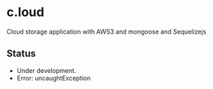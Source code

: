 # c.loud

Cloud storage application with AWS3 and mongoose and Sequelizejs

## Status

- Under development.
- Error: uncaughtException
